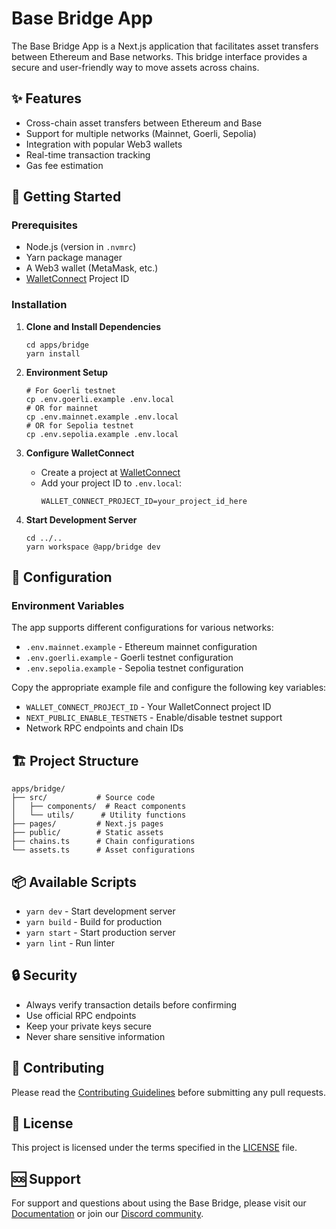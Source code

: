 # Base Bridge App

The Base Bridge App is a Next.js application that facilitates asset transfers between Ethereum and Base networks. This bridge interface provides a secure and user-friendly way to move assets across chains.

## ✨ Features

- Cross-chain asset transfers between Ethereum and Base
- Support for multiple networks (Mainnet, Goerli, Sepolia)
- Integration with popular Web3 wallets
- Real-time transaction tracking
- Gas fee estimation

## 🚀 Getting Started

### Prerequisites

- Node.js (version in `.nvmrc`)
- Yarn package manager
- A Web3 wallet (MetaMask, etc.)
- [WalletConnect](https://walletconnect.org/) Project ID

### Installation

1. **Clone and Install Dependencies**
   ```shell
   cd apps/bridge
   yarn install
   ```

2. **Environment Setup**
   ```shell
   # For Goerli testnet
   cp .env.goerli.example .env.local
   # OR for mainnet
   cp .env.mainnet.example .env.local
   # OR for Sepolia testnet
   cp .env.sepolia.example .env.local
   ```

3. **Configure WalletConnect**
   - Create a project at [WalletConnect](https://walletconnect.org/)
   - Add your project ID to `.env.local`:
     ```
     WALLET_CONNECT_PROJECT_ID=your_project_id_here
     ```

4. **Start Development Server**
   ```shell
   cd ../..
   yarn workspace @app/bridge dev
   ```

## 🔧 Configuration

### Environment Variables

The app supports different configurations for various networks:
- `.env.mainnet.example` - Ethereum mainnet configuration
- `.env.goerli.example` - Goerli testnet configuration
- `.env.sepolia.example` - Sepolia testnet configuration

Copy the appropriate example file and configure the following key variables:
- `WALLET_CONNECT_PROJECT_ID` - Your WalletConnect project ID
- `NEXT_PUBLIC_ENABLE_TESTNETS` - Enable/disable testnet support
- Network RPC endpoints and chain IDs

## 🏗 Project Structure

```
apps/bridge/
├── src/           # Source code
│   ├── components/  # React components
│   └── utils/      # Utility functions
├── pages/         # Next.js pages
├── public/        # Static assets
├── chains.ts      # Chain configurations
└── assets.ts      # Asset configurations
```

## 📦 Available Scripts

- `yarn dev` - Start development server
- `yarn build` - Build for production
- `yarn start` - Start production server
- `yarn lint` - Run linter

## 🔒 Security

- Always verify transaction details before confirming
- Use official RPC endpoints
- Keep your private keys secure
- Never share sensitive information

## 🤝 Contributing

Please read the [Contributing Guidelines](../../CONTRIBUTING.md) before submitting any pull requests.

## 📄 License

This project is licensed under the terms specified in the [LICENSE](../../LICENSE.md) file.

## 🆘 Support

For support and questions about using the Base Bridge, please visit our [Documentation](https://docs.base.org) or join our [Discord community](https://discord.gg/buildonbase).
